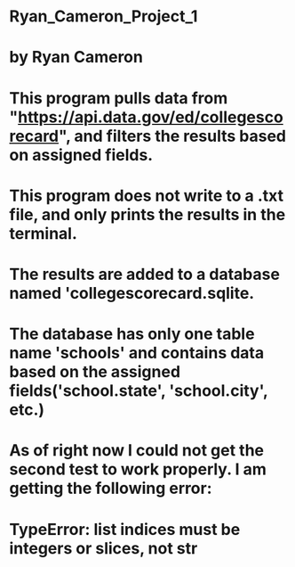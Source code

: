 # Ryan_Cameron_Project_1
# by Ryan Cameron
# This program pulls data from "https://api.data.gov/ed/collegescorecard", and filters the results based on assigned fields.
# This program does not write to a .txt file, and only prints the results in the terminal.
# The results are added to a database named 'collegescorecard.sqlite.
# The database has only one table name 'schools' and contains data based on the assigned fields('school.state', 'school.city', etc.)
# As of right now I could not get the second test to work properly. I am getting the following error:
#           TypeError: list indices must be integers or slices, not str
